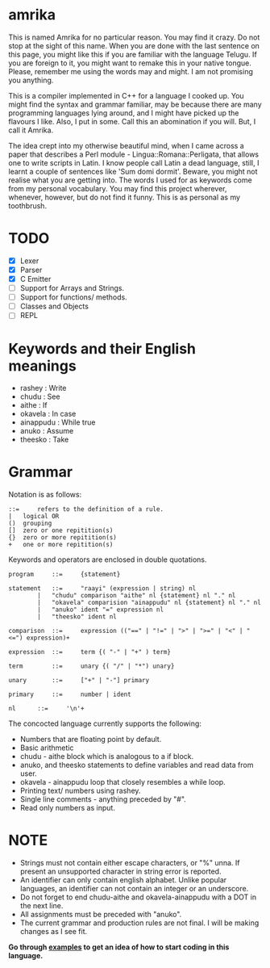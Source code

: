 # amrika

This is named Amrika for no particular reason. You may find it crazy. Do not stop at the sight of this name. When you are done with the last sentence on this page, you might like this if you are familiar with the language Telugu. If you are foreign to it, you might want to remake this in your native tongue. Please, remember me using the words may and might. I am not promising you anything.

This is a compiler implemented in C++ for a language I cooked up. You might find the syntax and grammar familiar, may be because there are many programming languages lying around, and I might have picked up the flavours I like. Also, I put in some. Call this an abomination if you will. But, I call it Amrika.

The idea crept into my otherwise beautiful mind, when I came across a paper that describes a Perl module - Lingua::Romana::Perligata, that allows one to write scripts in Latin. I know people call Latin a dead language, still, I learnt a couple of sentences like 'Sum domi dormit'. Beware, you might not realise what you are getting into. The words I used for as keywords come from my personal vocabulary. You may find this project wherever, whenever, however, but do not find it funny. This is as personal as my toothbrush.

# TODO
- [x] Lexer
- [x] Parser
- [x] C Emitter
- [ ] Support for Arrays and Strings.
- [ ] Support for functions/ methods.
- [ ] Classes and Objects
- [ ] REPL

# Keywords and their English meanings

- rashey	:	Write
- chudu		:	See
- aithe		:	If
- okavela	:	In case
- ainappudu	:	While true
- anuko		:	Assume
- theesko	:	Take

# Grammar

Notation is as follows:

```
::= 	refers to the definition of a rule.
|	logical OR
()	grouping
[]	zero or one repitition(s)
{}	zero or more repitition(s)
+	one or more repitition(s)
```

Keywords and operators are enclosed in double quotations.

```
program     ::=		{statement}

statement   ::=		"raayi" (expression | string) nl
		|	"chudu" comparison "aithe" nl {statement} nl "." nl
		|	"okavela" comparision "ainappudu" nl {statement} nl "." nl
		|	"anuko" ident "=" expression nl
		|	"theesko" ident nl

comparison  ::=		expression (("==" | "!=" | ">" | ">=" | "<" | "<=") expression)+

expression  ::=		term {( "-" | "+" ) term}

term	    ::=		unary {( "/" | "*") unary}

unary	    ::=		["+" | "-"] primary

primary     ::=		number | ident

nl	    ::=		'\n'+

```
			
The concocted language currently supports the following:
- Numbers that are floating point by default.
- Basic arithmetic
- chudu - aithe block which is analogous to a if block.
- anuko, and theesko statements to define variables and read data from user.
- okavela - ainappudu loop that closely resembles a while loop.
- Printing text/ numbers using rashey.
- Single line comments - anything preceded by "#".
- Read only numbers as input.

# NOTE
- Strings must not contain either escape characters, or "%" unna. If present an unsupported character in string error is reported.
- An identifier can only contain english alphabet. Unlike popular languages, an identifier can not contain an integer or an underscore. 
- Do not forget to end chudu-aithe and okavela-ainappudu with a DOT in the next line.
- All assignments must be preceded with "anuko".
- The current grammar and production rules are not final. I will be making changes as I see fit.


<p><b>Go through <a href="">examples</a> to get an idea of how to start coding in this language.</b></p>

